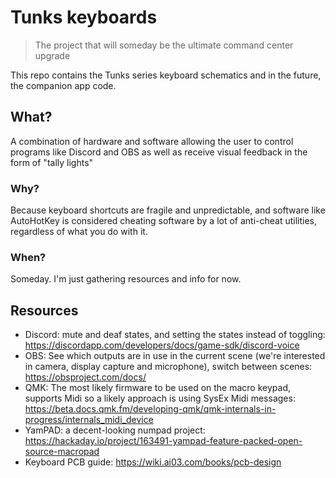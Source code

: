 # Tunks keyboards
> The project that will someday be the ultimate command center upgrade

This repo contains the Tunks series keyboard schematics and in the future, the companion app code.

## What?

A combination of hardware and software allowing the user to control programs like Discord and OBS as well as receive visual feedback in the form of "tally lights"

### Why?

Because keyboard shortcuts are fragile and unpredictable, and software like AutoHotKey is considered cheating software by a lot of anti-cheat utilities, regardless of what you do with it.

### When?

Someday. I'm just gathering resources and info for now.

## Resources

- Discord: mute and deaf states, and setting the states instead of toggling: https://discordapp.com/developers/docs/game-sdk/discord-voice
- OBS: See which outputs are in use in the current scene (we're interested in camera, display capture and microphone), switch between scenes: https://obsproject.com/docs/
- QMK: The most likely firmware to be used on the macro keypad, supports Midi so a likely approach is using SysEx Midi messages: https://beta.docs.qmk.fm/developing-qmk/qmk-internals-in-progress/internals_midi_device
- YamPAD: a decent-looking numpad project: https://hackaday.io/project/163491-yampad-feature-packed-open-source-macropad
- Keyboard PCB guide: https://wiki.ai03.com/books/pcb-design
